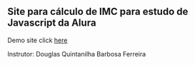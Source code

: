 ## Site para cálculo de IMC para estudo de Javascript da Alura

Demo site click [here](https://teste.com.br)

Instrutor: Douglas Quintanilha Barbosa Ferreira
